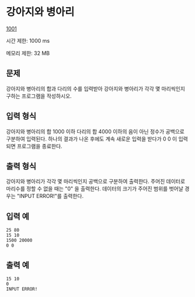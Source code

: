 # 강아지와 병아리

[1001](http://jungol.co.kr/bbs/board.php?bo_table=pbank&wr_id=280)

시간 제한: 1000 ms

메모리 제한: 32 MB



## 문제

강아지와 병아리의 합과 다리의 수를 입력받아 강아지와 병아리가 각각 몇 마리씩인지 구하는 프로그램을 작성하시오.



## 입력 형식

강아지와 병아리의 합 1000 이하 다리의 합 4000 이하의 음이 아닌 정수가 공백으로 구분하여 입력된다.
하나의 결과가 나온 후에도 계속 새로운 입력을 받다가 0 0 이 입력되면 프로그램을 종료한다.



## 출력 형식

강아지와 병아리가 각각 몇 마리씩인지 공백으로 구분하여 출력한다.
주어진 데이터로 마리수를 정할 수 없을 때는 "0" 을 출력한다.
데이터의 크기가 주어진 범위를 벗어날 경우는 "INPUT ERROR!"를 출력한다.



## 입력 예

```
25 80
15 10
1500 20000
0 0
```



## 출력 예

```
15 10
0
INPUT ERROR!
```